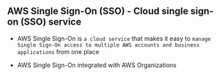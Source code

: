 ## AWS Single Sign-On (SSO) - Cloud single sign-on (SSO) service

- AWS Single Sign-On is `a cloud service` that makes it easy to `manage Single Sign-On access to multiple AWS accounts and business applications` from one place

- AWS Single Sign-On integrated with AWS Organizations
